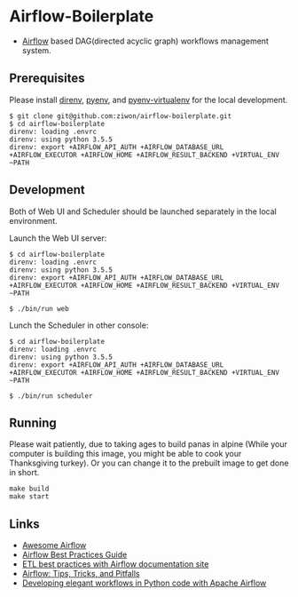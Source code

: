 # Airflow-Boilerplate

- [Airflow](https://github.com/apache/incubator-airflow) based DAG(directed acyclic graph) workflows management system.

## Prerequisites

Please install [direnv](https://direnv.net/), [pyenv](https://github.com/pyenv/pyenv), and [pyenv-virtualenv](https://github.com/pyenv/pyenv-virtualenv) for the local development.

```
$ git clone git@github.com:ziwon/airflow-boilerplate.git
$ cd airflow-boilerplate
direnv: loading .envrc
direnv: using python 3.5.5
direnv: export +AIRFLOW_API_AUTH +AIRFLOW_DATABASE_URL +AIRFLOW_EXECUTOR +AIRFLOW_HOME +AIRFLOW_RESULT_BACKEND +VIRTUAL_ENV ~PATH
```

## Development

Both of Web UI and Scheduler should be launched separately in the local environment.

Launch the Web UI server:

```
$ cd airflow-boilerplate
direnv: loading .envrc
direnv: using python 3.5.5
direnv: export +AIRFLOW_API_AUTH +AIRFLOW_DATABASE_URL +AIRFLOW_EXECUTOR +AIRFLOW_HOME +AIRFLOW_RESULT_BACKEND +VIRTUAL_ENV ~PATH

$ ./bin/run web
```

Lunch the Scheduler in other console:

```
$ cd airflow-boilerplate
direnv: loading .envrc
direnv: using python 3.5.5
direnv: export +AIRFLOW_API_AUTH +AIRFLOW_DATABASE_URL +AIRFLOW_EXECUTOR +AIRFLOW_HOME +AIRFLOW_RESULT_BACKEND +VIRTUAL_ENV ~PATH

$ ./bin/run scheduler
```

## Running
Please wait patiently, due to taking ages to build panas in alpine (While your computer is building this image, you might be able to cook your Thanksgiving turkey). Or you can change it to the prebuilt image to get done in short.

```
make build
make start
```

## Links
- [Awesome Airflow](https://github.com/jghoman/awesome-apache-airflow)
- [Airflow Best Practices Guide](https://docs.astronomer.io/v2/apache_airflow/best-practices-guide.html)
- [ETL best practices with Airflow documentation site](https://gtoonstra.github.io/etl-with-airflow/)
- [Airflow: Tips, Tricks, and Pitfalls](https://medium.com/handy-tech/airflow-tips-tricks-and-pitfalls-9ba53fba14eb)
- [Developing elegant workflows in Python code with Apache Airflow](https://ep2017.europython.eu/conference/talks/developing-elegant-workflows-in-python-code-with-apache-airflow)
